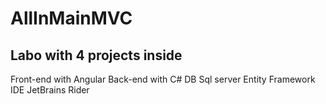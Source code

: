 # AllInMainMVC
## Labo with 4 projects inside
Front-end with Angular
Back-end with C# 
DB Sql server 
Entity Framework
IDE JetBrains Rider
